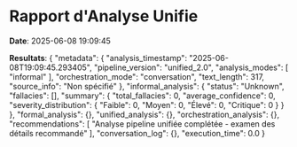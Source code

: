 # Rapport d'Analyse Unifie

**Date**: 2025-06-08 19:09:45

**Resultats**: {
  "metadata": {
    "analysis_timestamp": "2025-06-08T19:09:45.293405",
    "pipeline_version": "unified_2.0",
    "analysis_modes": [
      "informal"
    ],
    "orchestration_mode": "conversation",
    "text_length": 317,
    "source_info": "Non spécifié"
  },
  "informal_analysis": {
    "status": "Unknown",
    "fallacies": [],
    "summary": {
      "total_fallacies": 0,
      "average_confidence": 0,
      "severity_distribution": {
        "Faible": 0,
        "Moyen": 0,
        "Élevé": 0,
        "Critique": 0
      }
    }
  },
  "formal_analysis": {},
  "unified_analysis": {},
  "orchestration_analysis": {},
  "recommendations": [
    "Analyse pipeline unifiée complétée - examen des détails recommandé"
  ],
  "conversation_log": {},
  "execution_time": 0.0
}
